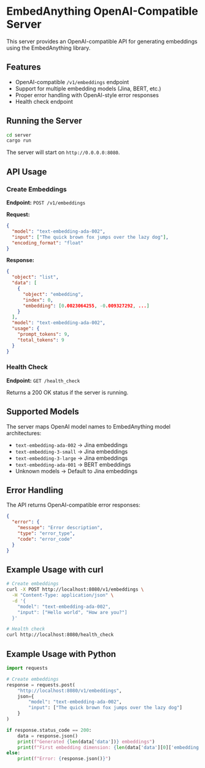 # EmbedAnything OpenAI-Compatible Server

This server provides an OpenAI-compatible API for generating embeddings using the EmbedAnything library.

## Features

- OpenAI-compatible `/v1/embeddings` endpoint
- Support for multiple embedding models (Jina, BERT, etc.)
- Proper error handling with OpenAI-style error responses
- Health check endpoint

## Running the Server

```bash
cd server
cargo run
```

The server will start on `http://0.0.0.0:8080`.

## API Usage

### Create Embeddings

**Endpoint:** `POST /v1/embeddings`

**Request:**
```json
{
  "model": "text-embedding-ada-002",
  "input": ["The quick brown fox jumps over the lazy dog"],
  "encoding_format": "float"
}
```

**Response:**
```json
{
  "object": "list",
  "data": [
    {
      "object": "embedding",
      "index": 0,
      "embedding": [0.0023064255, -0.009327292, ...]
    }
  ],
  "model": "text-embedding-ada-002",
  "usage": {
    "prompt_tokens": 9,
    "total_tokens": 9
  }
}
```

### Health Check

**Endpoint:** `GET /health_check`

Returns a 200 OK status if the server is running.

## Supported Models

The server maps OpenAI model names to EmbedAnything model architectures:

- `text-embedding-ada-002` → Jina embeddings
- `text-embedding-3-small` → Jina embeddings  
- `text-embedding-3-large` → Jina embeddings
- `text-embedding-ada-001` → BERT embeddings
- Unknown models → Default to Jina embeddings

## Error Handling

The API returns OpenAI-compatible error responses:

```json
{
  "error": {
    "message": "Error description",
    "type": "error_type",
    "code": "error_code"
  }
}
```

## Example Usage with curl

```bash
# Create embeddings
curl -X POST http://localhost:8080/v1/embeddings \
  -H "Content-Type: application/json" \
  -d '{
    "model": "text-embedding-ada-002",
    "input": ["Hello world", "How are you?"]
  }'

# Health check
curl http://localhost:8080/health_check
```

## Example Usage with Python

```python
import requests

# Create embeddings
response = requests.post(
    "http://localhost:8080/v1/embeddings",
    json={
        "model": "text-embedding-ada-002",
        "input": ["The quick brown fox jumps over the lazy dog"]
    }
)

if response.status_code == 200:
    data = response.json()
    print(f"Generated {len(data['data'])} embeddings")
    print(f"First embedding dimension: {len(data['data'][0]['embedding'])}")
else:
    print(f"Error: {response.json()}")
```
